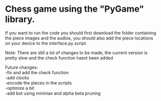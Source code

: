 <h1><strong>Chess game using the "PyGame" library.<br></strong></h1>
  If you want to run the code you should first download the folder containing the piece images and the audios, you should also add the piece locations on your device to the interface.py script.


Note: There are still a lot of changes to be made, the current version is pretty slow and the check function hasnt been added

Future changes:<br>
-fix and add the check function<br>
-add clocks<br>
-encode the pieces in the scripts<br>
-optimize a bit<br>
-add bot using minimax and alpha beta pruning<br>
